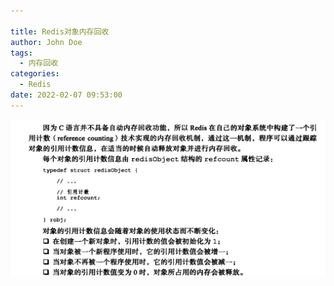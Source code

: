 ```yaml
---

title: Redis对象内存回收
author: John Doe
tags:
  - 内存回收
categories:
  - Redis
date: 2022-02-07 09:53:00
---
```


 ![upload successful](../images/pasted-46.png)